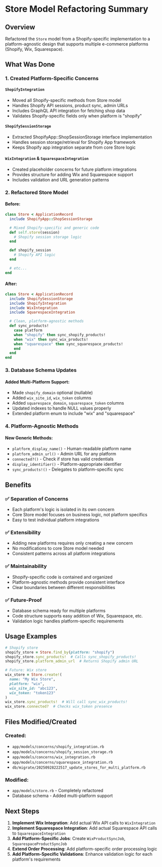 # Store Model Refactoring Summary

## Overview

Refactored the `Store` model from a Shopify-specific implementation to a platform-agnostic design that supports multiple e-commerce platforms (Shopify, Wix, Squarespace).

## What Was Done

### 1. Created Platform-Specific Concerns

#### `ShopifyIntegration`

- Moved all Shopify-specific methods from Store model
- Handles Shopify API sessions, product sync, admin URLs
- Includes GraphQL API integration for fetching shop data
- Validates Shopify-specific fields only when platform is "shopify"

#### `ShopifySessionStorage`

- Extracted ShopifyApp::ShopSessionStorage interface implementation
- Handles session storage/retrieval for Shopify App framework
- Keeps Shopify app integration separate from core Store logic

#### `WixIntegration` & `SquarespaceIntegration`

- Created placeholder concerns for future platform integrations
- Provides structure for adding Wix and Squarespace support
- Includes validation and URL generation patterns

### 2. Refactored Store Model

#### Before:

```ruby
class Store < ApplicationRecord
  include ShopifyApp::ShopSessionStorage

  # Mixed Shopify-specific and generic code
  def self.store(session)
    # Shopify session storage logic
  end

  def shopify_session
    # Shopify API logic
  end

  # etc...
end
```

#### After:

```ruby
class Store < ApplicationRecord
  include ShopifySessionStorage
  include ShopifyIntegration
  include WixIntegration
  include SquarespaceIntegration

  # Clean, platform-agnostic methods
  def sync_products!
    case platform
    when "shopify" then sync_shopify_products!
    when "wix" then sync_wix_products!
    when "squarespace" then sync_squarespace_products!
    end
  end
end
```

### 3. Database Schema Updates

#### Added Multi-Platform Support:

- Made `shopify_domain` optional (nullable)
- Added `wix_site_id`, `wix_token` columns
- Added `squarespace_domain`, `squarespace_token` columns
- Updated indexes to handle NULL values properly
- Extended platform enum to include "wix" and "squarespace"

### 4. Platform-Agnostic Methods

#### New Generic Methods:

- `platform_display_name()` - Human-readable platform name
- `platform_admin_url()` - Admin URL for any platform
- `connected?()` - Check if store has valid credentials
- `display_identifier()` - Platform-appropriate identifier
- `sync_products!()` - Delegates to platform-specific sync

## Benefits

### ✅ Separation of Concerns

- Each platform's logic is isolated in its own concern
- Core Store model focuses on business logic, not platform specifics
- Easy to test individual platform integrations

### ✅ Extensibility

- Adding new platforms requires only creating a new concern
- No modifications to core Store model needed
- Consistent patterns across all platform integrations

### ✅ Maintainability

- Shopify-specific code is contained and organized
- Platform-agnostic methods provide consistent interface
- Clear boundaries between different responsibilities

### ✅ Future-Proof

- Database schema ready for multiple platforms
- Code structure supports easy addition of Wix, Squarespace, etc.
- Validation logic handles platform-specific requirements

## Usage Examples

```ruby
# Shopify store
shopify_store = Store.find_by(platform: "shopify")
shopify_store.sync_products!  # Calls sync_shopify_products!
shopify_store.platform_admin_url  # Returns Shopify admin URL

# Future: Wix store
wix_store = Store.create!(
  name: "My Wix Store",
  platform: "wix",
  wix_site_id: "abc123",
  wix_token: "token123"
)
wix_store.sync_products!  # Will call sync_wix_products!
wix_store.connected?  # Checks wix_token presence
```

## Files Modified/Created

### Created:

- `app/models/concerns/shopify_integration.rb`
- `app/models/concerns/shopify_session_storage.rb`
- `app/models/concerns/wix_integration.rb`
- `app/models/concerns/squarespace_integration.rb`
- `db/migrate/20250928222517_update_stores_for_multi_platform.rb`

### Modified:

- `app/models/store.rb` - Completely refactored
- Database schema - Added multi-platform support

## Next Steps

1. **Implement Wix Integration**: Add actual Wix API calls to `WixIntegration`
2. **Implement Squarespace Integration**: Add actual Squarespace API calls to `SquarespaceIntegration`
3. **Add Platform-Specific Jobs**: Create `WixProductSyncJob`, `SquarespaceProductSyncJob`
4. **Extend Order Processing**: Add platform-specific order processing logic
5. **Add Platform-Specific Validations**: Enhance validation logic for each platform's requirements
